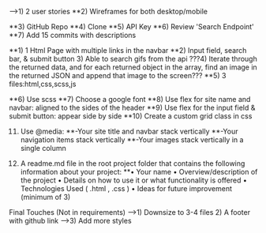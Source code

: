 -->1) 2 user stories
**2) Wireframes for both desktop/mobile

**3) GitHub Repo
**4) Clone
**5) API Key
**6) Review 'Search Endpoint'
**7) Add 15 commits with descriptions

**1) 1 Html Page with multiple links in the navbar
**2) Input field, search bar, & submit button
3) Able to search gifs from the api
???4) Iterate through the returned data, and for each returned object in the array, find an image in the returned JSON and append that image to the screen???
**5) 3 files:html,css,scss,js

**6) Use scss
**7) Choose a google font
**8) Use flex for site name and navbar: aligned to the sides of the header
**9) Use flex for the input field & submit button: appear side by side
**10) Create a custom grid class in css

11) Use @media:
**-Your site title and navbar stack vertically
**-Your navigation items stack vertically
**-Your images stack vertically in a single column

12) A readme.md file in the root project folder that contains the following information about your project:
**• Your name
• Overview/description of the project
• Details on how to use it or what functionality is offered
• Technologies Used ( .html , .css )
• Ideas for future improvement (minimum of 3)

Final Touches (Not in requirements)
-->1) Downsize to 3-4 files
2) A footer with github link
-->3) Add more styles